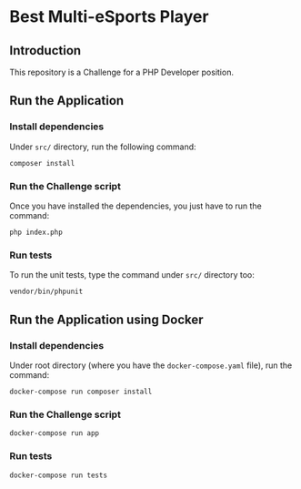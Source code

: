 # Best Multi-eSports Player

## Introduction

This repository is a Challenge for a PHP Developer position.

## Run the Application

### Install dependencies

Under `src/` directory, run the following command:

```
composer install
```

### Run the Challenge script

Once you have installed the dependencies, you just have to run the command:

```
php index.php
```

### Run tests

To run the unit tests, type the command under `src/` directory too:

```
vendor/bin/phpunit
```

## Run the Application using Docker

### Install dependencies

Under root directory (where you have the `docker-compose.yaml` file), run the command:

```
docker-compose run composer install
```

### Run the Challenge script

```
docker-compose run app
```

### Run tests

```
docker-compose run tests
```
